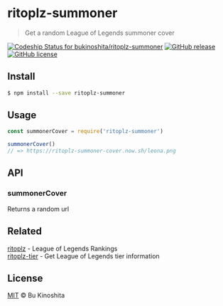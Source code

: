 # ritoplz-summoner
> Get a random League of Legends summoner cover

[![Codeship Status for bukinoshita/ritoplz-summoner](https://app.codeship.com/projects/860225d0-b1b7-0134-1b43-1a4c0cdb2aa0/status?branch=master)](https://app.codeship.com/projects/193265)
[![GitHub release](https://img.shields.io/github/release/bukinoshita/ritoplz-summoner.svg)](https://www.npmjs.com/package/ritoplz-summoner)
[![GitHub license](https://img.shields.io/badge/license-MIT-blue.svg)](https://raw.githubusercontent.com/bukinoshita/ritoplz-summoner/master/LICENSE)

## Install

```bash
$ npm install --save ritoplz-summoner
```

## Usage

```js
const summonerCover = require('ritoplz-summoner')

summonerCover()
// => https://ritoplz-summoner-cover.now.sh/leona.png
```

## API

### summonerCover

Returns a random url

## Related

[ritoplz](https://github.com/ritoplz/ritoplz) - League of Legends Rankings<br/>
[ritoplz-tier](https://github.com/bukinoshita/ritoplz-tier) - Get League of Legends tier information

## License

[MIT](https://raw.githubusercontent.com/bukinoshita/ritoplz-summoner/master/LICENSE) &copy; Bu Kinoshita

